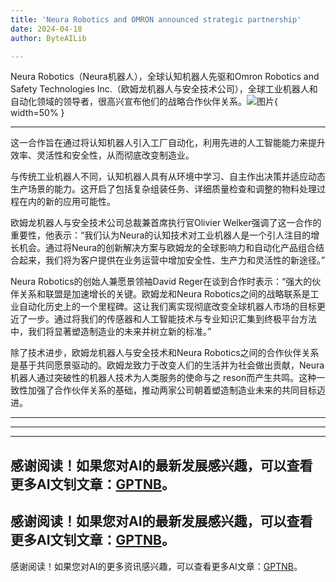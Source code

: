 ```yaml
---
title: 'Neura Robotics and OMRON announced strategic partnership'
date: 2024-04-18
author: ByteAILib

---
```


Neura Robotics（Neura机器人），全球认知机器人先驱和Omron Robotics and Safety Technologies Inc.（欧姆龙机器人与安全技术公司），全球工业机器人和自动化领域的领导者，很高兴宣布他们的战略合作伙伴关系。![图片](https://ai-techpark.com/wp-content/uploads/2020/06/Buyer-Guide-500x281-1.jpg){ width=50% }

---
这一合作旨在通过将认知机器人引入工厂自动化，利用先进的人工智能能力来提升效率、灵活性和安全性，从而彻底改变制造业。

与传统工业机器人不同，认知机器人具有从环境中学习、自主作出决策并适应动态生产场景的能力。这开启了包括复杂组装任务、详细质量检查和调整的物料处理过程在内的新的应用可能性。

欧姆龙机器人与安全技术公司总裁兼首席执行官Olivier Welker强调了这一合作的重要性，他表示：“我们认为Neura的认知技术对工业机器人是一个引人注目的增长机会。通过将Neura的创新解决方案与欧姆龙的全球影响力和自动化产品组合结合起来，我们将为客户提供在业务运营中增加安全性、生产力和灵活性的新途径。”

Neura Robotics的创始人兼愿景领袖David Reger在谈到合作时表示：“强大的伙伴关系和联盟是加速增长的关键。欧姆龙和Neura Robotics之间的战略联系是工业自动化历史上的一个里程碑。这让我们离实现彻底改变全球机器人市场的目标更近了一步。通过将我们的传感器和人工智能技术与专业知识汇集到终极平台方法中，我们将显著塑造制造业的未来并树立新的标准。”

除了技术进步，欧姆龙机器人与安全技术和Neura Robotics之间的合作伙伴关系是基于共同愿景驱动的。欧姆龙致力于改变人们的生活并为社会做出贡献，Neura机器人通过突破性的机器人技术为人类服务的使命与之 reson而产生共鸣。这种一致性加强了合作伙伴关系的基础，推动两家公司朝着塑造制造业未来的共同目标迈进。


---
---

---
感谢阅读！如果您对AI的最新发展感兴趣，可以查看更多AI文钊文章：[GPTNB](https://gptnb.com)。
---
感谢阅读！如果您对AI的最新发展感兴趣，可以查看更多AI文钊文章：[GPTNB](https://gptnb.com)。
---
感谢阅读！如果您对AI的更多资讯感兴趣，可以查看更多AI文章：[GPTNB](https://gptnb.com)。